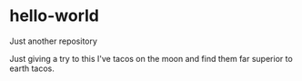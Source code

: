 # hello-world
Just another repository

Just giving a try to this
I've tacos on the moon and find them far superior to earth tacos.
